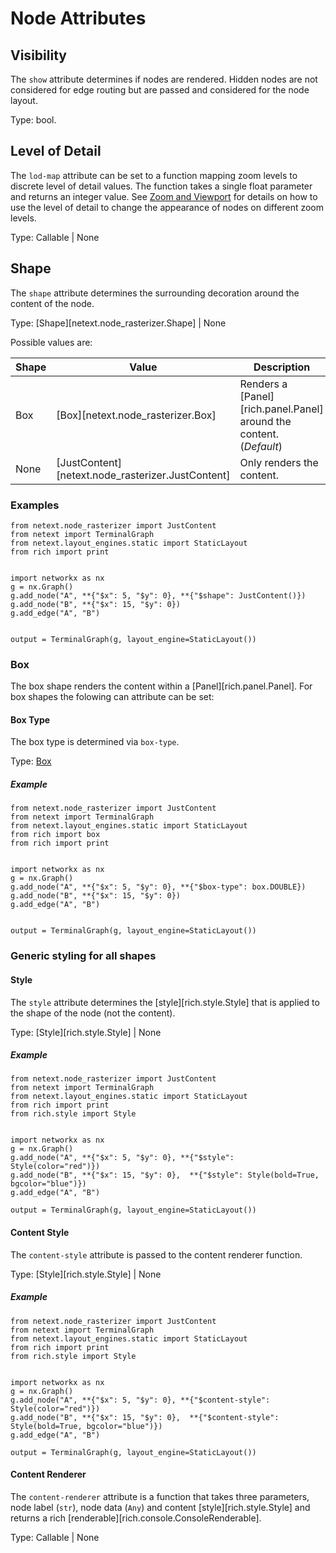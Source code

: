 # Node Attributes

## Visibility

The `show` attribute determines if nodes are rendered. Hidden nodes are not considered for edge routing but are passed and considered for the node layout.

Type: bool.

## Level of Detail

The `lod-map` attribute can be set to a function mapping zoom levels to discrete level of detail values. The function takes a single float parameter and returns an integer value. See [Zoom and Viewport](./user-guide/zoom-and-viewport.md) for details on how to use the level of detail to change the appearance of nodes on different zoom levels.

Type: Callable | None

## Shape

The `shape` attribute determines the surrounding decoration around the content of the node.

Type: [Shape][netext.node_rasterizer.Shape] | None

Possible values are:

| Shape |  Value | Description |
|------|--------|-------------|
| Box | [Box][netext.node_rasterizer.Box] | Renders a [Panel][rich.panel.Panel] around the content. (*Default*) |
| None | [JustContent][netext.node_rasterizer.JustContent] | Only renders the content. |

### Examples

```{.rich title='Shapes' }
from netext.node_rasterizer import JustContent
from netext import TerminalGraph
from netext.layout_engines.static import StaticLayout
from rich import print


import networkx as nx
g = nx.Graph()
g.add_node("A", **{"$x": 5, "$y": 0}, **{"$shape": JustContent()})
g.add_node("B", **{"$x": 15, "$y": 0})
g.add_edge("A", "B")


output = TerminalGraph(g, layout_engine=StaticLayout())
```

### Box

The box shape renders the content within a [Panel][rich.panel.Panel]. For box shapes the folowing can attribute can be set:

#### Box Type

The box type is determined via `box-type`.

Type: [Box](https://rich.readthedocs.io/en/stable/appendix/box.html#appendix-box)

##### Example

```{.rich title='Box Types' }
from netext.node_rasterizer import JustContent
from netext import TerminalGraph
from netext.layout_engines.static import StaticLayout
from rich import box
from rich import print


import networkx as nx
g = nx.Graph()
g.add_node("A", **{"$x": 5, "$y": 0}, **{"$box-type": box.DOUBLE})
g.add_node("B", **{"$x": 15, "$y": 0})
g.add_edge("A", "B")


output = TerminalGraph(g, layout_engine=StaticLayout())
```

### Generic styling for all shapes

#### Style

The `style` attribute determines the [style][rich.style.Style] that is applied to the shape of the node (not the content).

Type: [Style][rich.style.Style] | None


##### Example

```{.rich title='Style' }
from netext.node_rasterizer import JustContent
from netext import TerminalGraph
from netext.layout_engines.static import StaticLayout
from rich import print
from rich.style import Style


import networkx as nx
g = nx.Graph()
g.add_node("A", **{"$x": 5, "$y": 0}, **{"$style": Style(color="red")})
g.add_node("B", **{"$x": 15, "$y": 0},  **{"$style": Style(bold=True, bgcolor="blue")})
g.add_edge("A", "B")

output = TerminalGraph(g, layout_engine=StaticLayout())
```

#### Content Style

The `content-style` attribute is passed to the content renderer function.

Type: [Style][rich.style.Style] | None

##### Example

```{.rich title='Content Style' }
from netext.node_rasterizer import JustContent
from netext import TerminalGraph
from netext.layout_engines.static import StaticLayout
from rich import print
from rich.style import Style


import networkx as nx
g = nx.Graph()
g.add_node("A", **{"$x": 5, "$y": 0}, **{"$content-style": Style(color="red")})
g.add_node("B", **{"$x": 15, "$y": 0},  **{"$content-style": Style(bold=True, bgcolor="blue")})
g.add_edge("A", "B")

output = TerminalGraph(g, layout_engine=StaticLayout())
```

#### Content Renderer

The `content-renderer` attribute is a function that takes three parameters, node label (`str`), node data (`Any`) and content [style][rich.style.Style] and returns a rich [renderable][rich.console.ConsoleRenderable].

Type: Callable | None

